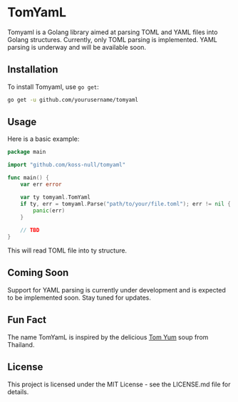 
# TomYamL

Tomyaml is a Golang library aimed at parsing TOML and YAML files into Golang structures. Currently, only TOML parsing is implemented. YAML parsing is underway and will be available soon.

## Installation

To install Tomyaml, use `go get`:

```bash
go get -u github.com/yourusername/tomyaml
```

## Usage

Here is a basic example: 

```go
package main

import "github.com/koss-null/tomyaml"

func main() {
    var err error

    var ty tomyaml.TomYaml
    if ty, err = tomyaml.Parse("path/to/your/file.toml"); err != nil {
        panic(err)
    }
    
    // TBD
}
```

This will read TOML file into ty structure. 

## Coming Soon

Support for YAML parsing is currently under development and is expected to be implemented soon. Stay tuned for updates.

## Fun Fact
The name TomYamL is inspired by the delicious [Tom Yum](https://en.wikipedia.org/wiki/Tom_yum) soup from Thailand.

## License
This project is licensed under the MIT License - see the LICENSE.md file for details.
